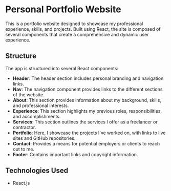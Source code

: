 # Personal Portfolio Website

This is a portfolio website designed to showcase my professional experience, skills, and projects. Built using React, the site is composed of several components that create a comprehensive and dynamic user experience.

## Structure

The app is structured into several React components:

- **Header**: The header section includes personal branding and navigation links.
- **Nav**: The navigation component provides links to the different sections of the website.
- **About**: This section provides information about my background, skills, and professional interests.
- **Experience**: This section highlights my previous roles, responsibilities, and accomplishments.
- **Services**: This section outlines the services I offer as a freelancer or contractor.
- **Portfolio**: Here, I showcase the projects I've worked on, with links to live sites and GitHub repositories.
- **Contact**: Provides a means for potential employers or clients to reach out to me.
- **Footer**: Contains important links and copyright information.

## Technologies Used

- React.js
